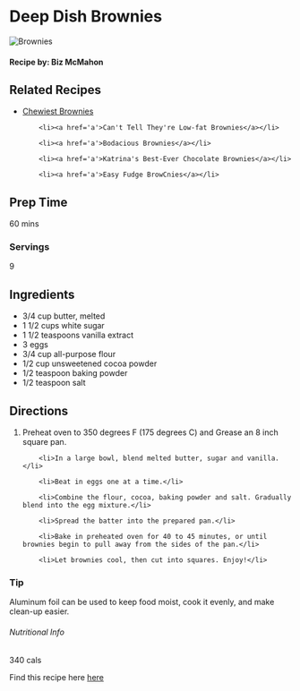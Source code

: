 <h1>Deep Dish Brownies</h1>

<img src='https://tse1.mm.bing.net/th?id=OIP.uaCGbS1-w5_jbrm39K7F4wHaHa&pid=Api&P=0' alt="Brownies"> <!-- hint: <img> tag -->

<h4>Recipe by: Biz McMahon</h4>

<h2>Related Recipes</h2>
<ul>
		<li><a href='a'>Chewiest Brownies</a></li>

		<li><a href='a'>Can't Tell They're Low-fat Brownies</a></li>
		
		<li><a href='a'>Bodacious Brownies</a></li>
		
		<li><a href='a'>Katrina's Best-Ever Chocolate Brownies</a></li>

		<li><a href='a'>Easy Fudge BrowCnies</a></li>
</ul>

<h2>Prep Time</h2>
<span>60 mins</span>

<h3>Servings</h3>
<span>9</span>

<h2>Ingredients</h2>
<ul>
		<li>3/4 cup butter, melted</li>
		<li>1 1/2 cups white sugar</li>
		<li>1 1/2 teaspoons vanilla extract</li>
		<li>3 eggs</li>
		<li>3/4 cup all-purpose flour</li>
		<li>1/2 cup unsweetened cocoa powder</li>
		<li>1/2 teaspoon baking powder</li>
		<li>1/2 teaspoon salt</li>
</ul>


<h2>Directions</h2>
<ol>
		<li>Preheat oven to 350 degrees F (175 degrees C) and Grease an 8 inch square pan.</li>

		<li>In a large bowl, blend melted butter, sugar and vanilla.</li>

		<li>Beat in eggs one at a time.</li>

		<li>Combine the flour, cocoa, baking powder and salt. Gradually blend into the egg mixture.</li>

		<li>Spread the batter into the prepared pan.</li>

		<li>Bake in preheated oven for 40 to 45 minutes, or until brownies begin to pull away from the sides of the pan.</li>

		<li>Let brownies cool, then cut into squares. Enjoy!</li>
</ol>
	


<h3>Tip</h3>

<p>Aluminum foil can be used to keep food moist, cook it evenly, and make clean-up easier.</p>


<h6>Nutritional Info</h6>

<span>340 cals</span>


<p>Find this recipe here <a href='http://allrecipes.com/recipe/11063/deep-dish-brownies'>here</a></p>
